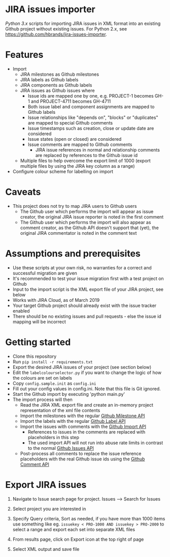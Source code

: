 # JIRA issues importer

*Python 3.x* scripts for importing JIRA issues in XML format into an existing Github project without existing issues.  For Python 2.x, see https://github.com/hbrands/jira-issues-importer.

# Features

* Import
  * JIRA milestones as Github milestones
  * JIRA labels as Github labels
  * JIRA components as Github labels
  * JIRA issues as Github issues where
    * Issue ids are mapped one by one, e.g. PROJECT-1 becomes GH-1 and PROJECT-4711 becomes GH-4711
    * Both issue label and component assignments are mapped to Github labels
    * Issue relationships like "depends on", "blocks" or "duplicates" are mapped to special Github comments
    * Issue timestamps such as creation, close or update date are considered
    * Issue states (open or closed) are considered
    * Issue comments are mapped to Github comments
      * JIRA issue references in normal and relationship comments are replaced by references to the Github issue id    
  * Multiple files to help overcome the export limit of 1000 (export multiple files by using the JIRA key column as a range)    
* Configure colour scheme for labelling on import

# Caveats
 * This project does not try to map JIRA users to Github users
   * The Github user which performs the import will appear as issue creator, the original JIRA issue reporter is noted in the first comment
   * The Github user which performs the import will also appear as comment creator, as the Github API doesn't support that (yet),
     the original JIRA commentator is noted in the comment text

# Assumptions and prerequisites

* Use these scripts at your own risk, no warranties for a correct and successful migration are given
* It's recommended to test your issue migration first with a test project on Github
* Input to the import script is the XML export file of your JIRA project, see below
* Works with JIRA Cloud, as of March 2019
* Your target Github project should already exist with the issue tracker enabled
* There should be no existing issues and pull requests - else the issue id mapping will be incorrect

# Getting started

* Clone this repository
* Run `pip install -r requirements.txt`
* Export the desired JIRA issues of your project (see section below)
* Edit the `labelcolourselector.py` if you want to change the logic of how the colours are set on labels
* Copy `config.sample.init` as `config.ini`
* Fill out your config values in config.ini.  Note that this file is Git ignored.
* Start the Github import by executing 'python main.py'
* The import process will then
  * Read the JIRA XML export file and create an in-memory project representation of the xml file contents
  * Import the milestones with the regular [Github Milestone API](https://developer.github.com/v3/issues/milestones/)
  * Import the labels with the regular [Github Label API](https://developer.github.com/v3/issues/labels/)
  * Import the issues with comments with the [Github Import API](https://gist.github.com/jonmagic/5282384165e0f86ef105)
    * References to issues in the comments are replaced with placeholders in this step
    * The used import API will not run into abuse rate limits in contrast to the normal [Github Issues API](https://developer.github.com/v3/issues/)
  * Post-process all comments to replace the issue reference placeholders with the real Github issue ids using the [Github Comment API](https://developer.github.com/v3/issues/comments/)

# Export JIRA issues

1. Navigate to Issue search page for project. Issues --> Search for Issues

1. Select project you are interested in

1. Specify Query criteria, Sort as needed, if you have more than 1000 items use something like eg. `issuekey < PRO-1000 AND issuekey > PRO-2000` to select a range and export each set into separate XML files

1. From results page, click on Export icon at the top right of page

1. Select XML output and save file
